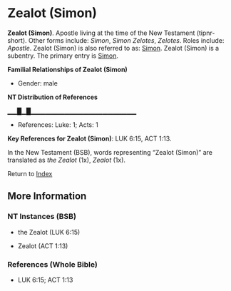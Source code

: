 # Zealot (Simon)
**Zealot (Simon)**. 
Apostle living at the time of the New Testament (tipnr-short). 
Other forms include: 
*Simon*, *Simon Zelotes*, *Zelotes*. 
Roles include: 
_Apostle_. 
Zealot (Simon) is also referred to as: 
[Simon](Simon.2.md). 
Zealot (Simon) is a subentry. The primary entry is 
[Simon](Simon.2.md). 




**Familial Relationships of Zealot (Simon)**


* Gender: male


**NT Distribution of References**

▁▁█▁█▁▁▁▁▁▁▁▁▁▁▁▁▁▁▁▁▁▁▁▁▁▁
* References: Luke: 1; Acts: 1



**Key References for Zealot (Simon)**: 
LUK 6:15, ACT 1:13. 




In the New Testament (BSB), words representing “Zealot (Simon)” are translated as 
*the Zealot* (1x), *Zealot* (1x). 


Return to [Index](00-Index.md)

## More Information

### NT Instances (BSB)

* the Zealot (LUK 6:15)

* Zealot (ACT 1:13)



### References (Whole Bible)

* LUK 6:15; ACT 1:13



